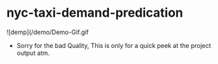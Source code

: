# nyc-taxi-demand-predication


![demp](/demo/Demo-Gif.gif
* Sorry for the bad Quality, This is only for a quick peek at the project output atm.
